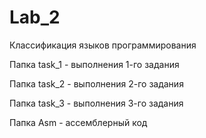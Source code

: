 # Lab_2
Классификация языков программирования

Папка task_1 - выполнения 1-го задания

Папка task_2 - выполнения 2-го задания

Папка task_3 - выполнения 3-го задания

Папка Asm - ассемблерный код
